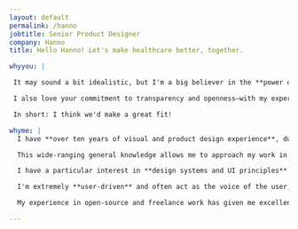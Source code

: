 ```yaml
---
layout: default
permalink: /hanno
jobtitle: Senior Product Designer
company: Hanno
title: Hello Hanno! Let's make healthcare better, together.

whyyou: |

 It may sound a bit idealistic, but I'm a big believer in the **power of technology as a tool to improve people's lives**. Healthcare is a market that hasn't really seen the sorts of innovations that other, more youth-catering markets like taxis and magical juicers have, but I'm really interested in exploring the ways the industry can be disrupted in order to help make for a more equitable world.

 I also love your commitment to transparency and openness—with my experience in open source, I deeply care about keeping things open and accessible. Having worked remotely for the last 10+ years, I love that you're remote-first. And finally, I like that you're a small team but work on a lot of different projects. I'm happiest when I'm able to contribute a lot and develop a lot of different skills.

 In short: I think we'd make a great fit!

whyme: |
  I have **over ten years of visual and product design experience**, during which time I've worn many different hats, spanning from research and product management, to visual design and branding, to prototyping and interaction design. I have a strong technical background that allows me to interface skilfully with development teams.

  This wide-ranging general knowledge allows me to approach my work in a holistic way and take responsibility for the entirety of the design lifecycle. I'm highly adaptable and capable of contributing at all levels, from **strategy to implementation**, and I'm a natural leader who has experience leading other designers on project work.

  I have a particular interest in **design systems and UI principles** (I'm currently building an open-source design system and component library) and how those guidelines apply to app and web interfaces. I care deeply about typography, intuitive interfaces, and beautiful, usable design solutions, and I'm always experimenting and learning more. (On my plate lately: data visualisation and machine learning!)

  I'm extremely **user-driven** and often act as the voice of the user, operating from a balanced place between research, data, and intuition.

  My experience in open-source and freelance work has given me excellent communication skills. I'm great at **defending design decisions** and framing decisions for stakeholders and clients, as well as dealing with a range of different types of companies and organisations and navigating the complexities of coordinating work across timezones. Having spent eight years freelancing, I'm extremely **proactive and self-motivated**. There is very little I can't figure out how to do, and I like getting things done.

---
```

